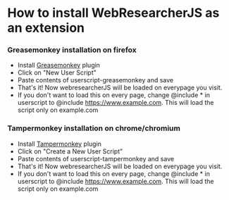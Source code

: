 # How to install WebResearcherJS as an extension

### Greasemonkey installation on firefox 

* Install [Greasemonkey](https://addons.mozilla.org/en-US/firefox/addon/greasemonkey/) plugin 
* Click on "New User Script"
* Paste contents of userscript-greasemonkey and save 
* That's it! Now webresearcherJS will be loaded on everypage you visit. 
* If you don't want to load this on every page, change @include * in userscript to @include  https://www.example.com. This will load the script only on example.com


### Tampermonkey installation on chrome/chromium 

* Install [Tampermonkey](https://chrome.google.com/webstore/detail/tampermonkey/dhdgffkkebhmkfjojejmpbldmpobfkfo?hl=en) plugin 
* Click on "Create a New User Script"
* Paste contents of userscript-tampermonkey and save 
* That's it! Now webresearcherJS will be loaded on everypage you visit. 
* If you don't want to load this on every page, change @include * in userscript to @include  https://www.example.com. This will load the script only on example.com
